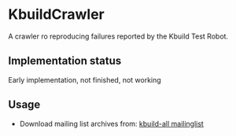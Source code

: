 # KbuildCrawler
A crawler ro reproducing failures reported by the Kbuild Test Robot.

## Implementation status
Early implementation, not finished, not working

## Usage
- Download mailing list archives from: [kbuild-all mailinglist](https://lists.01.org/pipermail/kbuild-all/)
